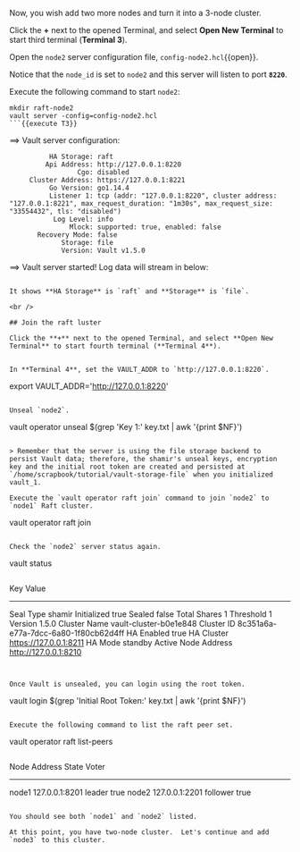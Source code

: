 Now, you wish add two more nodes and turn it into a 3-node cluster.

Click the **+** next to the opened Terminal, and select **Open New Terminal** to start third terminal (**Terminal 3**).

Open the `node2` server configuration file, `config-node2.hcl`{{open}}.

Notice that the `node_id` is set to `node2` and this server will listen to port **`8220`**.

Execute the following command to start `node2`:

```
mkdir raft-node2
vault server -config=config-node2.hcl
```{{execute T3}}

```
==> Vault server configuration:

              HA Storage: raft
             Api Address: http://127.0.0.1:8220
                     Cgo: disabled
         Cluster Address: https://127.0.0.1:8221
              Go Version: go1.14.4
              Listener 1: tcp (addr: "127.0.0.1:8220", cluster address: "127.0.0.1:8221", max_request_duration: "1m30s", max_request_size: "33554432", tls: "disabled")
               Log Level: info
                   Mlock: supported: true, enabled: false
           Recovery Mode: false
                 Storage: file
                 Version: Vault v1.5.0

==> Vault server started! Log data will stream in below:
```

It shows **HA Storage** is `raft` and **Storage** is `file`.

<br />

## Join the raft luster

Click the **+** next to the opened Terminal, and select **Open New Terminal** to start fourth terminal (**Terminal 4**).


In **Terminal 4**, set the VAULT_ADDR to `http://127.0.0.1:8220`.

```
export VAULT_ADDR='http://127.0.0.1:8220'
```{{execute T4}}

Unseal `node2`.

```
vault operator unseal $(grep 'Key 1:' key.txt | awk '{print $NF}')
```{{execute T4}}

> Remember that the server is using the file storage backend to persist Vault data; therefore, the shamir's unseal keys, encryption key and the initial root token are created and persisted at `/home/scrapbook/tutorial/vault-storage-file` when you initialized vault_1.

Execute the `vault operator raft join` command to join `node2` to `node1` Raft cluster.

```
vault operator raft join
```{{execute T4}}

Check the `node2` server status again.

```
vault status
```{{execute T4}}

```
Key                    Value
---                    -----
Seal Type              shamir
Initialized            true
Sealed                 false
Total Shares           1
Threshold              1
Version                1.5.0
Cluster Name           vault-cluster-b0e1e848
Cluster ID             8c351a6a-e77a-7dcc-6a80-1f80cb62d4ff
HA Enabled             true
HA Cluster             https://127.0.0.1:8211
HA Mode                standby
Active Node Address    http://127.0.0.1:8210
```


Once Vault is unsealed, you can login using the root token.

```
vault login $(grep 'Initial Root Token:' key.txt | awk '{print $NF}')
```{{execute T4}}

Execute the following command to list the raft peer set.

```
vault operator raft list-peers
```{{execute T4}}

```
Node     Address           State       Voter
----     -------           -----       -----
node1    127.0.0.1:8201    leader      true
node2    127.0.0.1:2201    follower    true
```

You should see both `node1` and `node2` listed.

At this point, you have two-node cluster.  Let's continue and add `node3` to this cluster.
